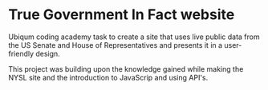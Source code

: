 # True Government In Fact website

Ubiqum coding academy task to create a site that uses live public data from the US Senate and House of Representatives and presents it in a user-friendly design.

This project was building upon the knowledge gained while making the NYSL site and the introduction to JavaScrip and using API's.
